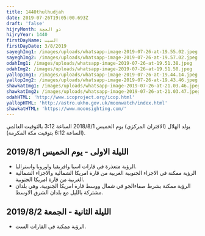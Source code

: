 ```yaml
---
title: 1440thulhudjah
date: 2019-07-26T19:05:00.693Z
draft: 'false'
hijryMonth: ذو الحجة
hijryYear: 1440
firstDayName: السبت
firstDayDate: 3/8/2019
sayeghImg1: /images/uploads/whatsapp-image-2019-07-26-at-19.55.02.jpeg
sayeghImg2: /images/uploads/whatsapp-image-2019-07-26-at-19.57.02.jpeg
odahImg1: /images/uploads/whatsapp-image-2019-07-26-at-19.51.38.jpeg
odahImg2: /images/uploads/whatsapp-image-2019-07-26-at-19.51.50.jpeg
yallopImg1: /images/uploads/whatsapp-image-2019-07-26-at-19.44.14.jpeg
yallopImg2: /images/uploads/whatsapp-image-2019-07-26-at-19.43.46.jpeg
shawkatImg1: /images/uploads/whatsapp-image-2019-07-26-at-21.03.46.jpeg
shawkatImg2: /images/uploads/whatsapp-image-2019-07-26-at-21.03.47.jpeg
odahHTML: 'http://www.icoproject.org/icop.html'
yallopHTML: 'http://astro.ukho.gov.uk/moonwatch/index.html'
shawkatHTML: 'https://www.moonsighting.com/'
---
```

يولد الهلال (الاقتران المركزي) يوم الخميس 2018/8/1 الساعة 3:12 بالتوقيت العالمي (الساعة 6:12 بتوقيت مكة المكرمة). 

## الليلة الاولى - يوم الخميس 2019/8/1

* الرؤية متعذرة في قارات اسيا وافريقيا واوروبا واستراليا.
* الرؤية ممكنة في الاجزاء الجنوبية الغربية من قارة امريكا الشمالية والاجزاء الشمالية الغربية من قارة امريكا الجنوبية.
* الرؤية ممكنة بشرط صفاءالجو في شمال ووسط قارة امريكا الجنوبية. وهي بلدان مشتركة بالليل مع بلدان الشرق الاوسط.

## الليلة الثانية - الجمعة 2019/8/2

* الرؤية ممكنة في القارات الست.
